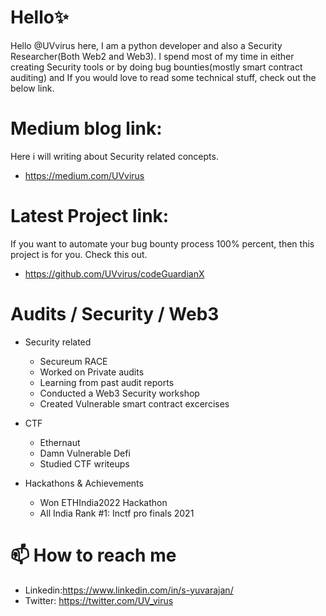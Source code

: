 # Hello✨ 

Hello @UVvirus here, I am a python developer and also a Security Researcher(Both Web2 and Web3). I spend most of my time in either creating Security tools or by doing bug bounties(mostly smart contract auditing) and If you would love to read some technical stuff, check out the below link.

# Medium blog link:
Here i will writing about Security related concepts. 
-  https://medium.com/UVvirus

# Latest Project link:
If you want to automate your bug bounty process 100% percent, then this project is for you. Check this out.
- https://github.com/UVvirus/codeGuardianX

# Audits / Security / Web3
- Security related
  - Secureum RACE
  - Worked on Private audits
  - Learning from past audit reports
  - Conducted a Web3 Security workshop
  - Created Vulnerable smart contract excercises

- CTF
  - Ethernaut
  - Damn Vulnerable Defi
  - Studied CTF writeups
  
- Hackathons & Achievements
  - Won ETHIndia2022 Hackathon
  - All India Rank #1: Inctf pro finals 2021

# 📫 How to reach me 
  - Linkedin:https://www.linkedin.com/in/s-yuvarajan/
  - Twitter: https://twitter.com/UV_virus

<!---
UVvirus/UVvirus is a ✨ special ✨ repository because its `README.md` (this file) appears on your GitHub profile.
You can click the Preview link to take a look at your changes.
--->
